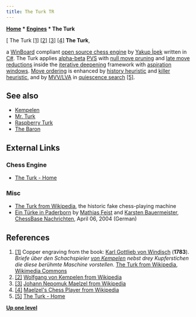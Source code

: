 ```yaml
---
title: The Turk TR
---
```

**[Home](Home "Home") \* [Engines](Engines "Engines") \* The Turk**



[ The Turk <a id="cite-note-1" href="#cite-ref-1">[1]</a> <a id="cite-note-2" href="#cite-ref-2">[2]</a> <a id="cite-note-3" href="#cite-ref-3">[3]</a> <a id="cite-note-4" href="#cite-ref-4">[4]</a>
**The Turk**,  

a [WinBoard](WinBoard "WinBoard") compliant [open source chess engine](Category:Open_Source "Category:Open Source") by [Yakup İpek](Yakup_%C4%B0pek "Yakup İpek") written in [C#](C_sharp "C sharp"). 
The Turk applies [alpha-beta](Alpha-Beta "Alpha-Beta") [PVS](Principal_Variation_Search "Principal Variation Search") with [null move pruning](Null_Move_Pruning "Null Move Pruning") and [late move reductions](Late_Move_Reductions "Late Move Reductions") inside the [iterative deepening](Iterative_Deepening "Iterative Deepening") framework with [aspiration windows](Aspiration_Windows "Aspiration Windows"). [Move ordering](Move_Ordering "Move Ordering") is enhanced by [history heuristic](History_Heuristic "History Heuristic") and [killer heuristic](Killer_Heuristic "Killer Heuristic"), and by [MVV/LVA](MVV-LVA "MVV-LVA") in [quiescence search](Quiescence_Search "Quiescence Search") <a id="cite-note-5" href="#cite-ref-5">[5]</a>. 



## See also


* [Kempelen](Kempelen "Kempelen")
* [Mr. Turk](Mr._Turk "Mr. Turk")
* [Raspberry Turk](Raspberry_Turk "Raspberry Turk")
* [The Baron](The_Baron "The Baron")


## External Links


### Chess Engine


* [The Turk - Home](http://theturk.codeplex.com/)


### Misc


* [The Turk from Wikipedia](https://en.wikipedia.org/wiki/The_Turk), the historic fake chess-playing machine
* [Ein Türke in Paderborn](https://de.chessbase.com/post/ein-trke-in-paderborn) by [Mathias Feist](Mathias_Feist "Mathias Feist") and [Karsten Bauermeister](Karsten_Bauermeister "Karsten Bauermeister"), [ChessBase Nachrichten](ChessBase "ChessBase"), April 06, 2004 (German)


## References


1. <a id="cite-ref-1" href="#cite-note-1">[1]</a> Copper engraving from the book: [Karl Gottlieb von Windisch](https://en.wikipedia.org/wiki/Karl_Gottlieb_von_Windisch) (**1783**). *Briefe über den Schachspieler [von Kempelen](https://en.wikipedia.org/wiki/Wolfgang_von_Kempelen) nebst drey Kupferstichen die diese berühmte Maschine vorstellen*. [The Turk from Wikipedia](https://en.wikipedia.org/wiki/The_Turk), [Wikimedia Commons](https://en.wikipedia.org/wiki/Wikimedia_Commons)
2. <a id="cite-ref-2" href="#cite-note-2">[2]</a> [Wolfgang von Kempelen from Wikipedia](https://en.wikipedia.org/wiki/Wolfgang_von_Kempelen)
3. <a id="cite-ref-3" href="#cite-note-3">[3]</a> [Johann Nepomuk Maelzel from Wikipedia](https://en.wikipedia.org/wiki/Johann_Nepomuk_Maelzel)
4. <a id="cite-ref-4" href="#cite-note-4">[4]</a> [Maelzel's Chess Player from Wikipedia](https://en.wikipedia.org/wiki/Maelzel%27s_Chess_Player)
5. <a id="cite-ref-5" href="#cite-note-5">[5]</a> [The Turk - Home](http://theturk.codeplex.com/)

**[Up one level](Engines "Engines")**







 
